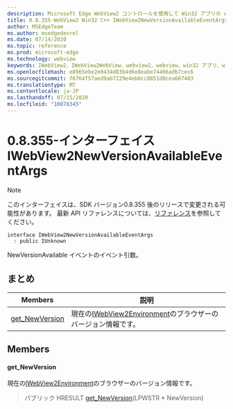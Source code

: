 ```yaml
---
description: Microsoft Edge WebView2 コントロールを使用して Win32 アプリの web コンテンツをホストする
title: 0.8.355-WebView2 Win32 C++ IWebView2NewVersionAvailableEventArgs
author: MSEdgeTeam
ms.author: msedgedevrel
ms.date: 07/14/2020
ms.topic: reference
ms.prod: microsoft-edge
ms.technology: webview
keywords: IWebView2、IWebView2WebView、webview2、webview、win32 アプリ、win32、edge
ms.openlocfilehash: e8965ebe2e0434d83b4d6e8eabe74466adb7cec6
ms.sourcegitcommit: f6764f57aed9ab7229e4eb6cc8851d0cea667403
ms.translationtype: MT
ms.contentlocale: ja-JP
ms.lasthandoff: 07/15/2020
ms.locfileid: "10878345"
---
```

# 0.8.355-インターフェイス IWebView2NewVersionAvailableEventArgs 

> [!NOTE]
> このインターフェイスは、SDK バージョン0.8.355 後のリリースで変更される可能性があります。 最新 API リファレンスについては、[リファレンス](../../../webview2-api-reference.md)を参照してください。

```
interface IWebView2NewVersionAvailableEventArgs
  : public IUnknown
```

NewVersionAvailable イベントのイベント引数。

## まとめ

 Members                        | 説明
--------------------------------|---------------------------------------------
[get_NewVersion](#get_newversion) | 現在の[IWebView2Environment](IWebView2Environment.md)のブラウザーのバージョン情報です。

## Members

#### get_NewVersion 

現在の[IWebView2Environment](IWebView2Environment.md)のブラウザーのバージョン情報です。

> パブリック HRESULT [get_NewVersion](#get_newversion)(LPWSTR * NewVersion)

